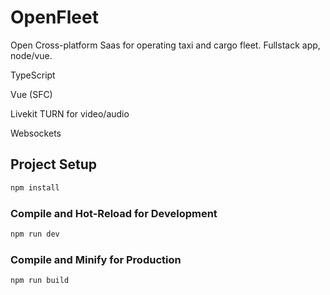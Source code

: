 # OpenFleet

Open Cross-platform Saas for operating taxi and cargo fleet.
Fullstack app, node/vue.

<p>TypeScript</p> 
<p>Vue (SFC)</p>
<p>Livekit TURN for video/audio</p>
<p>Websockets</p>

## Project Setup

```sh
npm install
```

### Compile and Hot-Reload for Development

```sh
npm run dev
```

### Compile and Minify for Production

```sh
npm run build
```
